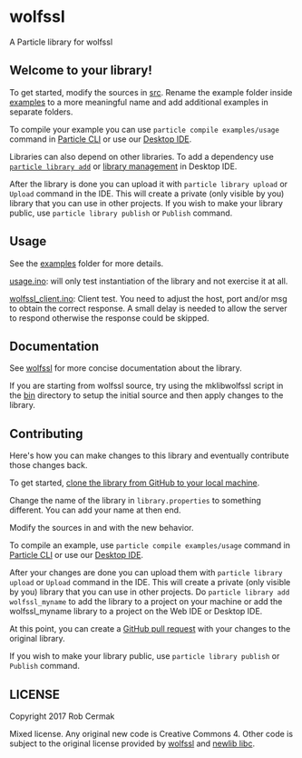 # wolfssl

A Particle library for wolfssl

## Welcome to your library!

To get started, modify the sources in [src](src). Rename the example folder inside [examples](examples) to a more meaningful name and add additional examples in separate folders.

To compile your example you can use `particle compile examples/usage` command in [Particle CLI](https://docs.particle.io/guide/tools-and-features/cli#update-your-device-remotely) or use our [Desktop IDE](https://docs.particle.io/guide/tools-and-features/dev/#compiling-code).

Libraries can also depend on other libraries. To add a dependency use [`particle library add`](https://docs.particle.io/guide/tools-and-features/cli#adding-a-library) or [library management](https://docs.particle.io/guide/tools-and-features/dev/#managing-libraries) in Desktop IDE.

After the library is done you can upload it with `particle library upload` or `Upload` command in the IDE. This will create a private (only visible by you) library that you can use in other projects. If you wish to make your library public, use `particle library publish` or `Publish` command.

## Usage

See the [examples](examples) folder for more details.

[usage.ino](https://github.com/jr3cermak/particle/blob/master/libraries/wolfssl/examples/usage/usage.ino):
will only test instantiation of the library and not exercise it at all.

[wolfssl_client.ino](https://github.com/jr3cermak/particle/blob/master/libraries/wolfssl/examples/wolfssl_client/wolfssl_client.ino): Client test.  You need to adjust the 
host, port and/or msg to obtain the correct response.  A small delay
is needed to allow the server to respond otherwise the response could
be skipped.

## Documentation

See [wolfssl](https://www.wolfssl.com) for more concise documentation
about the library.

If you are starting from wolfssl source, try using the mklibwolfssl script
in the [bin](bin) directory to setup the initial source and then apply
changes to the library.

## Contributing

Here's how you can make changes to this library and eventually contribute those changes back.

To get started, [clone the library from GitHub to your local machine](https://help.github.com/articles/cloning-a-repository/).

Change the name of the library in `library.properties` to something different. You can add your name at then end.

Modify the sources in <src> and <examples> with the new behavior.

To compile an example, use `particle compile examples/usage` command in [Particle CLI](https://docs.particle.io/guide/tools-and-features/cli#update-your-device-remotely) or use our [Desktop IDE](https://docs.particle.io/guide/tools-and-features/dev/#compiling-code).

After your changes are done you can upload them with
`particle library upload` or `Upload` command in the IDE. This will
create a private (only visible by you) library that you can use in
other projects. Do `particle library add wolfssl_myname` to add the
library to a project on your machine or add the wolfssl_myname library
to a project on the Web IDE or Desktop IDE.

At this point, you can create a
[GitHub pull request](https://help.github.com/articles/about-pull-requests/)
with your changes to the original library. 

If you wish to make your library public, use `particle library publish`
or `Publish` command.

## LICENSE
Copyright 2017 Rob Cermak

Mixed license.  Any original new code is Creative Commons 4.  Other
code is subject to the original license provided by
[wolfssl](https://www.wolfssl.com) and
[newlib libc](https://sourceware.org/newlib/).
